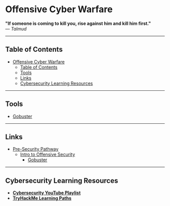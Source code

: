 # Offensive Cyber Warfare

**"If someone is coming to kill you, rise against him and kill him first."**  
— *Talmud*

---

## Table of Contents
- [Offensive Cyber Warfare](#offensive-cyber-warfare)
  - [Table of Contents](#table-of-contents)
  - [Tools](#tools)
  - [Links](#links)
  - [Cybersecurity Learning Resources](#cybersecurity-learning-resources)
---
## Tools
- [Gobuster](Tools/Gobuster.md)

---
## Links
- [Pre-Security Pathway](/Pre-Security%20Pathway/Pre-Security%20Pathway.md)
  - [Intro to Offensive Security](/Pre-Security%20Pathway/Intro%20to%20Offensive%20Security.md)
    - [Gobuster](Tools/Gobuster.md) 

---
## Cybersecurity Learning Resources

- [**Cybersecurity YouTube Playlist**](https://www.youtube.com/playlist?list=PLCD3FoP0vxE4FI5dvdLnx-ky8sitsIgOB)
- [**TryHackMe Learning Paths**](https://tryhackme.com/paths)






